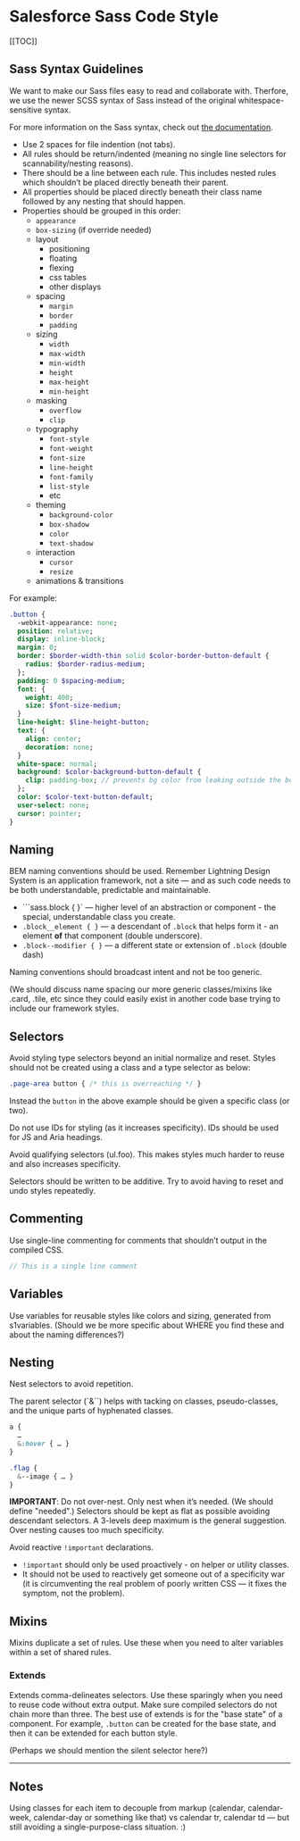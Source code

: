 # Salesforce Sass Code Style

[[TOC]]

## Sass Syntax Guidelines
We want to make our Sass files easy to read and collaborate with. Therfore, we
use the newer SCSS syntax of Sass instead of the original whitespace-sensitive
syntax.

For more information on the Sass syntax, check out
[the documentation](http://sass-lang.com/guide).

* Use 2 spaces for file indention (not tabs).
* All rules should be return/indented (meaning no single line selectors for
  scannability/nesting reasons).
* There should be a line between each rule. This includes nested rules which
  shouldn’t be placed directly beneath their parent.
* All properties should be placed directly beneath their class name followed
  by any nesting that should happen.
* Properties should be grouped in this order:
  * `appearance`
  * `box-sizing` (if override needed)
  * layout
    * positioning
    * floating
    * flexing
    * css tables
    * other displays
  * spacing
    * `margin`
    * `border`
    * `padding`
  * sizing
    * `width`
    * `max-width`
    * `min-width`
    * `height`
    * `max-height`
    * `min-height`
  * masking
    * `overflow`
    * `clip`
  * typography
    * `font-style`
    * `font-weight`
    * `font-size`
    * `line-height`
    * `font-family`
    * `list-style`
    * etc
  * theming
    * `background-color`
    * `box-shadow`
    * `color`
    * `text-shadow`
  * interaction
    * `cursor`
    * `resize`
  * animations & transitions

For example:
```sass
.button {
  -webkit-appearance: none;
  position: relative;
  display: inline-block;
  margin: 0;
  border: $border-width-thin solid $color-border-button-default {
    radius: $border-radius-medium;
  };
  padding: 0 $spacing-medium;
  font: {
    weight: 400;
    size: $font-size-medium;
  }
  line-height: $line-height-button;
  text: {
    align: center;
    decoration: none;
  }
  white-space: normal;
  background: $color-background-button-default {
    clip: padding-box; // prevents bg color from leaking outside the border
  };
  color: $color-text-button-default;
  user-select: none;
  cursor: pointer;
}
```

## Naming
BEM naming conventions should be used. Remember Lightning Design System is an
application framework, not a site — and as such code needs to be both
understandable, predictable and maintainable.

* ```sass.block { }` — higher level of an abstraction or component - the special,
  understandable class you create.
* `.block__element { }` — a descendant of `.block` that helps form it - an
  element __of__ that component (double underscore).
* `.block--modifier { }` — a different state or extension of `.block` (double
  dash)

Naming conventions should broadcast intent and not be too generic.

(We should discuss name spacing our more generic classes/mixins like .card,
.tile, etc since they could easily exist in another code base trying to
include our framework styles.

## Selectors

Avoid styling type selectors beyond an initial normalize and reset. Styles
should not be created using a class and a type selector as below:

```sass
.page-area button { /* this is overreaching */ }
```

Instead the `button` in the above example should be given a specific class (or
two).

Do not use IDs for styling (as it increases specificity). IDs should be used
for JS and Aria headings.

Avoid qualifying selectors (ul.foo). This makes styles much harder to reuse
and also increases specificity.

Selectors should be written to be additive. Try to avoid having to reset and
undo styles repeatedly.

## Commenting

Use single-line commenting for comments that shouldn’t output in the compiled
CSS.

```sass
// This is a single line comment
```

## Variables

Use variables for reusable styles like colors and sizing, generated from
s1variables. (Should we be more specific about WHERE you find these and about
the naming differences?)

## Nesting

Nest selectors to avoid repetition.

The parent selector (`&``) helps with tacking on classes, pseudo-classes, and
the unique parts of hyphenated classes.

```sass
a {
  …
  &:hover { … }
}

.flag {
  &--image { … }
}
```

**IMPORTANT**: Do not over-nest. Only nest when it’s needed. (We should define
"needed".) Selectors should be kept as flat as possible avoiding descendant
selectors.  A 3-levels deep maximum is the general suggestion. Over nesting
causes too much specificity.

Avoid reactive `!important` declarations.

* `!important` should only be used proactively - on helper or utility classes.
* It should not be used to reactively get someone out of a specificity war (it
  is circumventing the real problem of poorly written CSS — it fixes the
  symptom, not the problem).

## Mixins
Mixins duplicate a set of rules. Use these when you need to alter variables
within a set of shared rules.

### Extends
Extends comma-delineates selectors. Use these sparingly when you need to reuse
code without extra output. Make sure compiled selectors do not chain more than
three. The best use of extends is for the "base state" of a component. For
example, `.button` can be created for the base state, and then it can be
extended for each button style.

(Perhaps we should mention the silent selector here?)

---


## Notes

Using classes for each item to decouple from markup (calendar, calendar-week,
calendar-day or something like that) vs calendar tr, calendar td — but still
avoiding a single-purpose-class situation. :)


